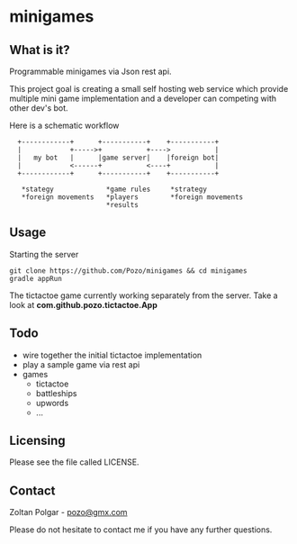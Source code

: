 # minigames

## What is it?

Programmable minigames via Json rest api.

This project goal is creating a small self hosting web service which provide multiple mini game implementation and a developer can competing with other dev's bot.

Here is a schematic workflow
```
  +------------+      +-----------+    +-----------+
  |            +----->+           +---->           |
  |   my bot   |      |game server|    |foreign bot|
  |            <------+           <----+           |
  +------------+      +-----------+    +-----------+

   *stategy             *game rules     *strategy
   *foreign movements   *players        *foreign movements
                        *results
```

## Usage
Starting the server
```
git clone https://github.com/Pozo/minigames && cd minigames
gradle appRun
```
The tictactoe game currently working separately from the server. Take a look at **com.github.pozo.tictactoe.App**

## Todo
 - wire together the initial tictactoe implementation
 - play a sample game via rest api
 - games
   - tictactoe
   - battleships
   - upwords
   - ...

## Licensing

Please see the file called LICENSE.

## Contact

  Zoltan Polgar - pozo@gmx.com
  
  Please do not hesitate to contact me if you have any further questions. 
